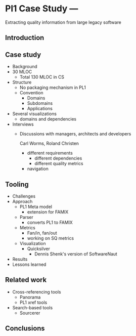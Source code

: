 # Pl1 Case Study —  
  
Extracting quality information from large legacy software  
  
## Introduction  
  
## Case study  
  
* Background  
* 30 MLOC  
    * Total 130 MLOC in CS  
* Structure  
    * No packaging mechanism in PL1  
    * Convention  
        * Domains  
        * Subdomains  
        * Applications  
* Several visualizations  
    * domains and dependencies  
* Interviews  
    * Discussions with managers, architects and developers  
          
        Carl Worms, Roland Christen  
  
        * different requirements  
            * different dependencies  
            * different quality metrics  
        * navigation  
  
## Tooling  
  
* Challenges  
* Approach  
    * PL1 Meta model  
        * extension for FAMIX  
    * Parser  
        * converts PL1 to FAMIX  
    * Metrics  
        * Fan/in, fan/out  
        * working on SQ metrics  
    * Visualization  
        * Quicksilver  
            * Dennis Shenk's version of SoftwareNaut  
* Results  
* Lessons learned  
  
## Related work  
  
* Cross-referencing tools  
    * Panorama  
    * PL1 xref tools  
* Search-based tools  
    * Sourcerer  
  
## Conclusions  
  
